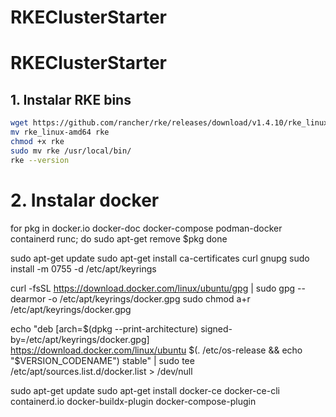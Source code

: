 # RKEClusterStarter
# RKEClusterStarter

## 1. Instalar RKE bins
```sh
wget https://github.com/rancher/rke/releases/download/v1.4.10/rke_linux-amd64
mv rke_linux-amd64 rke
chmod +x rke
sudo mv rke /usr/local/bin/
rke --version
```

# 2. Instalar docker
for pkg in docker.io docker-doc docker-compose podman-docker containerd runc; do
  sudo apt-get remove $pkg
done

sudo apt-get update
sudo apt-get install ca-certificates curl gnupg
sudo install -m 0755 -d /etc/apt/keyrings

curl -fsSL https://download.docker.com/linux/ubuntu/gpg | sudo gpg --dearmor -o /etc/apt/keyrings/docker.gpg
sudo chmod a+r /etc/apt/keyrings/docker.gpg

echo "deb [arch=$(dpkg --print-architecture) signed-by=/etc/apt/keyrings/docker.gpg] https://download.docker.com/linux/ubuntu $(. /etc/os-release && echo "$VERSION_CODENAME") stable" | sudo tee /etc/apt/sources.list.d/docker.list > /dev/null

sudo apt-get update
sudo apt-get install docker-ce docker-ce-cli containerd.io docker-buildx-plugin docker-compose-plugin

